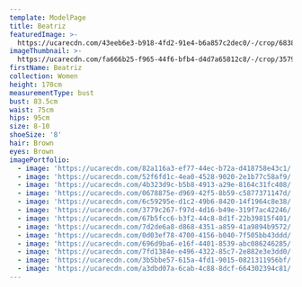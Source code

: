 ```yaml
---
template: ModelPage
title: Beatriz
featuredImage: >-
  https://ucarecdn.com/43eeb6e3-b918-4fd2-91e4-b6a857c2dec0/-/crop/6838x3975/0,20/-/preview/
imageThumbnail: >-
  https://ucarecdn.com/fa666b25-f965-44f6-bfb4-d4d7a65812c8/-/crop/3579x4912/1485,0/-/preview/
firstName: Beatriz
collection: Women
height: 170cm
measurementType: bust
bust: 83.5cm
waist: 75cm
hips: 95cm
size: 8-10
shoeSize: '8'
hair: Brown
eyes: Brown
imagePortfolio:
  - image: 'https://ucarecdn.com/82a116a3-ef77-44ec-b72a-d418758e43c1/'
  - image: 'https://ucarecdn.com/52f6fd1c-4ea0-4528-9020-2e1b77c58af9/'
  - image: 'https://ucarecdn.com/4b323d9c-b5b8-4913-a29e-8164c31fc408/'
  - image: 'https://ucarecdn.com/0678875e-d969-42f5-8b59-c5877371147d/'
  - image: 'https://ucarecdn.com/6c59295e-d1c2-49b6-8420-14f1964c8e38/'
  - image: 'https://ucarecdn.com/3779c267-f97d-4d16-b49e-319f7ac42246/'
  - image: 'https://ucarecdn.com/67b5fcc6-b3f2-44c8-8d1f-22b39815f401/'
  - image: 'https://ucarecdn.com/7d2de6a8-d868-4351-a859-41a9894b9572/'
  - image: 'https://ucarecdn.com/0d03ef78-4700-4156-b040-7f505bb43ddd/'
  - image: 'https://ucarecdn.com/696d9ba6-e16f-4401-8539-abc086246285/'
  - image: 'https://ucarecdn.com/7fd1384e-e496-4322-85c7-2e882e3e3dd0/'
  - image: 'https://ucarecdn.com/3b5bbe57-615a-4fd1-9015-0821311956bf/'
  - image: 'https://ucarecdn.com/a3dbd07a-6cab-4c88-8dcf-664302394c81/'
---
```


